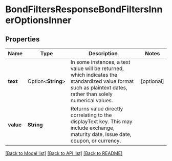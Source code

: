 # BondFiltersResponseBondFiltersInnerOptionsInner

## Properties

Name | Type | Description | Notes
------------ | ------------- | ------------- | -------------
**text** | Option<**String**> | In some instances, a text value will be returned, which indicates the standardized value format such as plaintext dates, rather than solely numerical values. | [optional]
**value** | **String** | Returns value directly correlating to the displayText key. This may include exchange, maturity date, issue date, coupon, or currency. | 

[[Back to Model list]](../README.md#documentation-for-models) [[Back to API list]](../README.md#documentation-for-api-endpoints) [[Back to README]](../README.md)


